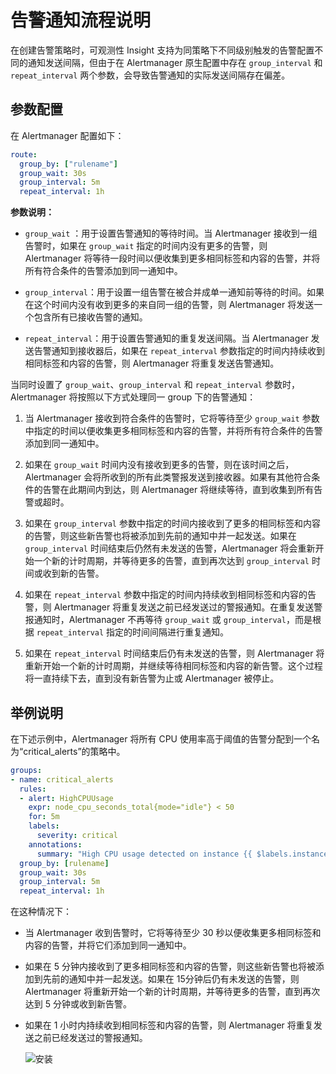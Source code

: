 # 告警通知流程说明

在创建告警策略时，可观测性 Insight 支持为同策略下不同级别触发的告警配置不同的通知发送间隔，但由于在 Alertmanager 原生配置中存在 `group_interval` 和 `repeat_interval` 两个参数，会导致告警通知的实际发送间隔存在偏差。

## 参数配置

在 Alertmanager 配置如下：

```yaml
route:  
  group_by: ["rulename"]
  group_wait: 30s
  group_interval: 5m
  repeat_interval: 1h
```

**参数说明：**

- `group_wait` ：用于设置告警通知的等待时间。当 Alertmanager 接收到一组告警时，如果在 `group_wait` 指定的时间内没有更多的告警，则 Alertmanager 将等待一段时间以便收集到更多相同标签和内容的告警，并将所有符合条件的告警添加到同一通知中。

- `group_interval`：用于设置一组告警在被合并成单一通知前等待的时间。如果在这个时间内没有收到更多的来自同一组的告警，则 Alertmanager 将发送一个包含所有已接收告警的通知。

- `repeat_interval`：用于设置告警通知的重复发送间隔。当 Alertmanager 发送告警通知到接收器后，如果在 `repeat_interval` 参数指定的时间内持续收到相同标签和内容的告警，则 Alertmanager 将重复发送告警通知。

当同时设置了 `group_wait`、`group_interval` 和 `repeat_interval` 参数时，Alertmanager 将按照以下方式处理同一 group 下的告警通知：

1. 当 Alertmanager 接收到符合条件的告警时，它将等待至少 `group_wait` 参数中指定的时间以便收集更多相同标签和内容的告警，并将所有符合条件的告警添加到同一通知中。

2. 如果在 `group_wait` 时间内没有接收到更多的告警，则在该时间之后，Alertmanager 会将所收到的所有此类警报发送到接收器。如果有其他符合条件的告警在此期间内到达，则 Alertmanager 将继续等待，直到收集到所有告警或超时。

3. 如果在 `group_interval` 参数中指定的时间内接收到了更多的相同标签和内容的告警，则这些新告警也将被添加到先前的通知中并一起发送。如果在 `group_interval` 时间结束后仍然有未发送的告警，Alertmanager 将会重新开始一个新的计时周期，并等待更多的告警，直到再次达到 `group_interval` 时间或收到新的告警。

4. 如果在 `repeat_interval` 参数中指定的时间内持续收到相同标签和内容的告警，则 Alertmanager 将重复发送之前已经发送过的警报通知。在重复发送警报通知时，Alertmanager 不再等待 `group_wait` 或 `group_interval`，而是根据 `repeat_interval` 指定的时间间隔进行重复通知。

5. 如果在 `repeat_interval` 时间结束后仍有未发送的告警，则 Alertmanager 将重新开始一个新的计时周期，并继续等待相同标签和内容的新告警。这个过程将一直持续下去，直到没有新告警为止或 Alertmanager 被停止。

## 举例说明

在下述示例中，Alertmanager 将所有 CPU 使用率高于阈值的告警分配到一个名为“critical_alerts”的策略中。

```yaml
groups:
- name: critical_alerts
  rules:
  - alert: HighCPUUsage
    expr: node_cpu_seconds_total{mode="idle"} < 50
    for: 5m
    labels:
      severity: critical
    annotations:
      summary: "High CPU usage detected on instance {{ $labels.instance }}"
  group_by: [rulename]
  group_wait: 30s
  group_interval: 5m
  repeat_interval: 1h
```

在这种情况下：

- 当 Alertmanager 收到告警时，它将等待至少 30 秒以便收集更多相同标签和内容的告警，并将它们添加到同一通知中。
- 如果在 5 分钟内接收到了更多相同标签和内容的告警，则这些新告警也将被添加到先前的通知中并一起发送。如果在 15分钟后仍有未发送的告警，则 Alertmanager 将重新开始一个新的计时周期，并等待更多的告警，直到再次达到 5 分钟或收到新告警。
- 如果在 1 小时内持续收到相同标签和内容的告警，则 Alertmanager 将重复发送之前已经发送过的警报通知。

     ![安装](../../images/alertnotifacation.png)